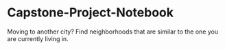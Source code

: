 # Capstone-Project-Notebook
Moving to another city? Find neighborhoods that are similar to the one you are currently living in.  

